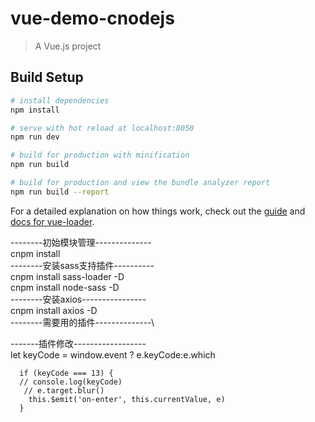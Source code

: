 # vue-demo-cnodejs

> A Vue.js project

## Build Setup

``` bash
# install dependencies
npm install

# serve with hot reload at localhost:8050
npm run dev

# build for production with minification
npm run build

# build for production and view the bundle analyzer report
npm run build --report
```

For a detailed explanation on how things work, check out the [guide](http://vuejs-templates.github.io/webpack/) and [docs for vue-loader](http://vuejs.github.io/vue-loader).


--------初始模块管理--------------\
cnpm install\
--------安装sass支持插件----------\
cnpm install sass-loader -D\
cnpm install node-sass -D\
--------安装axios----------------\
cnpm install axios -D\
--------需要用的插件--------------\

-------插件修改------------------\
      let keyCode = window.event ? e.keyCode:e.which

      if (keyCode === 13) {
      // console.log(keyCode)
       // e.target.blur()
        this.$emit('on-enter', this.currentValue, e)
      }

